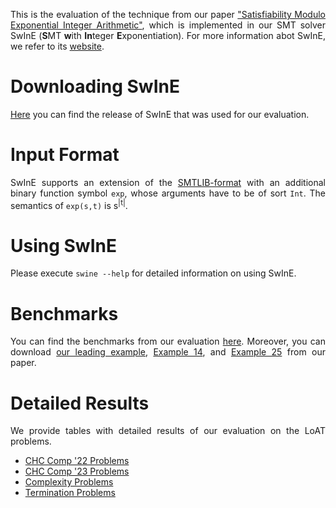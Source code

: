 <head>
    <title>Satisfiability Modulo Exponential Integer Arithmetic</title>
    <style>
        p {text-align: justify;}
    </style>
</head>

This is the evaluation of the technique from our paper <a href="???">"Satisfiability Modulo Exponential Integer Arithmetic"</a>, which is implemented in our SMT solver SwInE (**S**MT **w**ith **In**teger **E**xponentiation). For more information abot SwInE, we refer to its [website](https://ffrohn.github.io/swine/).

# Downloading SwInE

[Here](https://github.com/ffrohn/swine/releases/tag/???) you can find the release of SwInE that was used for our evaluation.

# Input Format

SwInE supports an extension of the [SMTLIB-format](https://smtlib.cs.uiowa.edu/) with an additional binary function symbol `exp`, whose arguments have to be of sort `Int`.
The semantics of `exp(s,t)` is s<sup>|t|</sup>.

# Using SwInE

Please execute `swine --help` for detailed information on using SwInE.

# Benchmarks

You can find the benchmarks from our evaluation [here](https://github.com/ffrohn/QF_EIA/tree/v0.2.0).
Moreover, you can download [our leading example](leading.smt2), [Example 14](ex14.smt2), and [Example 25](ex25.smt2) from our paper.

# Detailed Results

We provide tables with detailed results of our evaluation on the LoAT problems.
<ul>
<li><a href="CHC_Comp_22_LIA_Lin.html">CHC Comp '22 Problems</a></li>
<li><a href="CHC_Comp_23_LIA_Lin.html">CHC Comp '23 Problems</a></li>
<li><a href="TPDB_ITS_Complexity.html">Complexity Problems</a></li>
<li><a href="TPDB_ITS_Termination.html">Termination Problems</a></li>
</ul>
